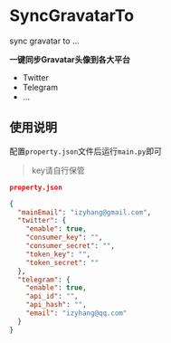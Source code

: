 # SyncGravatarTo
sync gravatar to ...

**一键同步Gravatar头像到各大平台**
- Twitter
- Telegram
- ...

## 使用说明
配置`property.json`文件后运行`main.py`即可
> key请自行保管


``` json
property.json

{
  "mainEmail": "izyhang@gmail.com",
  "twitter": {
    "enable": true,
    "consumer_key": "",
    "consumer_secret": "",
    "token_key": "",
    "token_secret": ""
  },
  "telegram": {
    "enable": true,
    "api_id": "",
    "api_hash": "",
    "email": "izyhang@qq.com"
  }
}
```
